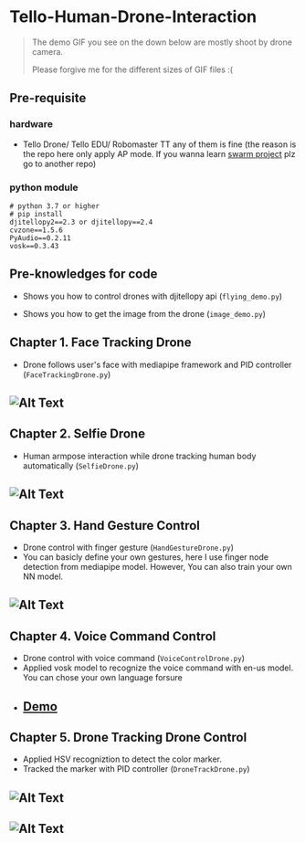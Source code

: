 # Tello-Human-Drone-Interaction
> The demo GIF you see on the down below are mostly shoot by drone camera.
> 
> Please forgive me for the different sizes of GIF files :(
 

## Pre-requisite
 
### hardware
* Tello Drone/ Tello EDU/ Robomaster TT any of them is fine (the reason is the repo here only apply AP mode. If you wanna learn [swarm project]() plz go to another repo)

### python module
```
# python 3.7 or higher
# pip install
djitellopy2==2.3 or djitellopy==2.4
cvzone==1.5.6
PyAudio==0.2.11
vosk==0.3.43
```
## Pre-knowledges for code
* Shows you how to control drones with djitellopy api (`flying_demo.py`)

* Shows you how to get the image from the drone (`image_demo.py`)

## Chapter 1. Face Tracking Drone
* Drone follows user's face with mediapipe framework and PID controller (`FaceTrackingDrone.py`)
 ## ![Alt Text](https://media.giphy.com/media/Xk6Yj8LhScHJOyzdYq/giphy.gif)
## Chapter 2. Selfie Drone
* Human armpose interaction while drone tracking human body automatically (`SelfieDrone.py`)
 ## ![Alt Text](https://media.giphy.com/media/4kmzzzdDzIydQY3Xkm/giphy-downsized.gif)
## Chapter 3. Hand Gesture Control
* Drone control with finger gesture (`HandGestureDrone.py`)
* You can basicly define your own gestures, here I use finger node detection from mediapipe model. However, You can also train your own NN model.
 ## ![Alt Text](https://media.giphy.com/media/vd3AIxSkZ17tIwMN3a/giphy-downsized.gif)
## Chapter 4. Voice Command Control
* Drone control with voice command (`VoiceControlDrone.py`)
* Applied vosk model to recognize the voice command with en-us model. You can chose your own language forsure
* ## [Demo](https://drive.google.com/file/d/1aFfdLqqMBPBpYO7S0scrgZGfiFBR6_Xl/view?usp=share_link)
## Chapter 5.   Drone Tracking Drone Control
* Applied HSV recogniztion to detect the color marker.
* Tracked the marker with PID controller (`DroneTrackDrone.py`)
 ## ![Alt Text](https://media.giphy.com/media/RSqhVEIsTpisBJ3E1N/giphy-downsized.gif)

 ## ![Alt Text](https://media.giphy.com/media/x43hEFaOaxsUrO4fmC/giphy-downsized.gif)
